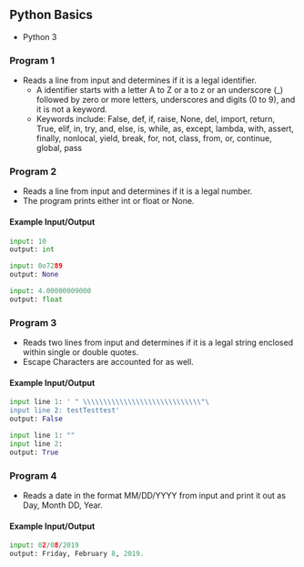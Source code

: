 ## Python Basics
* Python 3

### Program 1
* Reads a line from input and determines if it is a legal identifier.
  - A identifier starts with a letter A to Z or a to z or an underscore (_) followed by zero or more letters, underscores and digits (0 to 9), and it is not a keyword.
  - Keywords include: False, def, if, raise, None, del, import, return, True, elif, in, try, and, else, is, while, as, except, lambda, with, assert, finally, nonlocal, yield, break, for, not, class, from, or, continue, global, pass    
  
### Program 2
* Reads a line from input and determines if it is a legal number. 
* The program prints either int or float or None.
#### Example Input/Output
```python
input: 10
output: int

input: 0o7289
output: None

input: 4.00000009000
output: float
```

### Program 3
* Reads two lines from input and determines if it is a legal string enclosed within single or double quotes.
* Escape Characters are accounted for as well.
#### Example Input/Output
```python
input line 1: ' " \\\\\\\\\\\\\\\\\\\\\\\\\\\\\"\
input line 2: testTesttest'
output: False

input line 1: ""
input line 2: 
output: True
```

### Program 4
* Reads a date in the format MM/DD/YYYY from input and print it out as Day, Month DD, Year. 
#### Example Input/Output
```python
input: 02/08/2019
output: Friday, February 8, 2019.
```
